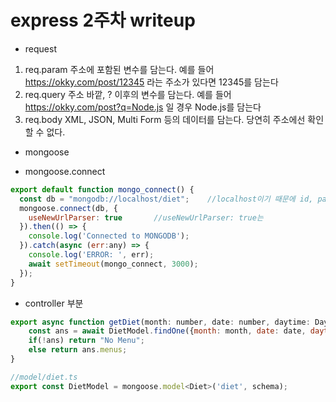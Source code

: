 # express 2주차 writeup
* request 
1. req.param
주소에 포함된 변수를 담는다. 예를 들어 https://okky.com/post/12345 라는 주소가 있다면 12345를 담는다
2. req.query
주소 바깥, ? 이후의 변수를 담는다. 예를 들어 https://okky.com/post?q=Node.js 일 경우 Node.js를 담는다
3. req.body
XML, JSON, Multi Form 등의 데이터를 담는다. 당연히 주소에선 확인할 수 없다.

* mongoose

* mongoose.connect
```js
export default function mongo_connect() {
  const db = "mongodb://localhost/diet";    //localhost이기 때문에 id, passwd가 필요없다.
  mongoose.connect(db, {
    useNewUrlParser: true       //useNewUrlParser: true는 
  }).then(() => {
    console.log('Connected to MONGODB');
  }).catch(async (err:any) => {
    console.log('ERROR: ', err);
    await setTimeout(mongo_connect, 3000);
  });
}
```
* controller 부분
```js
export async function getDiet(month: number, date: number, daytime: Daytime) {
    const ans = await DietModel.findOne({month: month, date: date, daytime: daytime})
    if(!ans) return "No Menu";
    else return ans.menus;
}
```

```js
//model/diet.ts
export const DietModel = mongoose.model<Diet>('diet', schema);
```